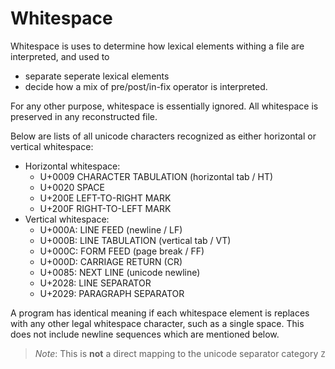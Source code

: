 # Whitespace

Whitespace is uses to determine how lexical elements withing a file are interpreted, and used to
- separate seperate lexical elements
- decide how a mix of pre/post/in-fix operator is interpreted.

For any other purpose, whitespace is essentially ignored.
All whitespace is preserved in any reconstructed file.

Below are lists of all unicode characters recognized as either horizontal or vertical whitespace:
- Horizontal whitespace:
  - U+0009 CHARACTER TABULATION (horizontal tab / HT)
  - U+0020 SPACE
  - U+200E LEFT-TO-RIGHT MARK
  - U+200F RIGHT-TO-LEFT MARK
- Vertical whitespace:
  - U+000A: LINE FEED (newline / LF)
  - U+000B: LINE TABULATION (vertical tab / VT)
  - U+000C: FORM FEED (page break / FF)
  - U+000D: CARRIAGE RETURN (CR)
  - U+0085: NEXT LINE (unicode newline)
  - U+2028: LINE SEPARATOR
  - U+2029: PARAGRAPH SEPARATOR

A program has identical meaning if each whitespace element is replaces with any other legal whitespace character, such as a single space.
This does not include newline sequences which are mentioned below.

> _Note_: This is **not** a direct mapping to the unicode separator category `Z`
